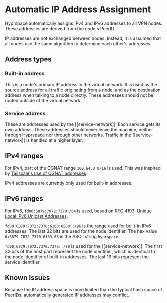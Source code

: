 # Automatic IP Address Assignment

Hyprspace automatically assigns IPv4 and IPv6 addresses to all VPN nodes. These addresses are derived from the node's PeerID.

IP addresses are not exchanged between nodes. Instead, it is assumed that all nodes use the same algorithm to determine each other's addresses.

## Address types

### Built-in address

This is a node's primary IP address in the virtual network. It is used as the source address for all traffic originating from a node, and as the destination address when talking to a node directly. These addresses should not be routed outside of the virtual network.

### Service address

These are addresses used by the [[service-network]]. Each service gets its own address. These addresses should never leave the machine, neither through Hyprspace nor through other networks. Traffic in the [[service-network]] is handled at a higher layer.

## IPv4 ranges

For IPv4, part of the CGNAT range `100.64.0.0/16` is used. This was inspired by [Tailscale's use of CGNAT addresses](https://tailscale.com/kb/1015/100.x-addresses).

IPv4 addresses are currently only used for built-in addresses.

## IPv6 ranges

For IPv6, `fd00:6879:7072:7370:/64` is used, based on [RFC 4193: Unique Local IPv6 Unicast Addresses](https://datatracker.ietf.org/doc/html/rfc4193).

`fd00:6879:7072:7370:6163:6500::/96` is the range used for built-in IPv6 addresses. The last 32 bits are used for the node identifier. The hex value `0x6879_7072_7370_6163_65` is the ASCII string `hyprspace`.

`fd00:6879:7072:7370:7376::/80` is used for the [[service-network]]. The first 32 bits of the host part represent the node identifier, which is identical to the node identifier of built-in addresses. The last 16 bits represent the service identifier.

## Known Issues

Because the IP address space is more limited than the typical hash space of PeerIDs, automatically generated IP addresses may conflict.
